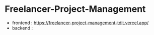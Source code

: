 ﻿# Freelancer-Project-Management

 - frontend : https://freelancer-project-management-tdit.vercel.app/
 - backend :
